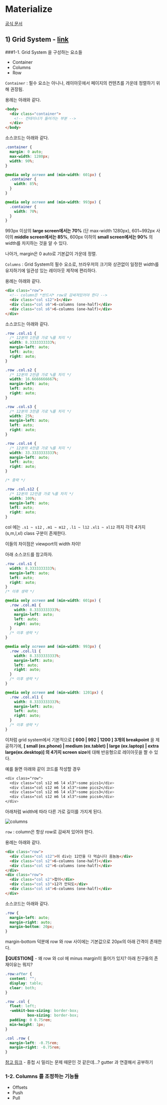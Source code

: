 # Materialize

[공식 문서](https://materializecss.com/)



## 1) Grid System - [link](https://materializecss.com/grid.html)

###1-1. Grid System 을 구성하는 요소들

- Container
- Columns
- Row



`Container` : 필수 요소는 아니나, 레이아웃에서 페이지의 컨텐츠를 가운데 정렬하기 위해 권장됨.

용례는 아래와 같다.

```html
<body>
  <div class="container">
    <!-- 컨테이너가 들어가는 부분 -->
  </div>
</body>
```

소스코드는 아래와 같다.

```css
.container {
  margin: 0 auto;
  max-width: 1280px;
  width: 90%;
}

@media only screen and (min-width: 601px) {
  .container {
    width: 85%;
  }
}

@media only screen and (min-width: 993px) {
  .container {
    width: 70%;
  }
}
```

993px 이상의 **large screen에서는 70%** (단 max-width 1280px), 601~992px 사이의 **middle screen에서는 85%**, 600px 이하의 **small screen에서는 90%** 의 width를 차지하는 것을 알 수 있다.

나아가, margin은 0 auto로 기본값이 가운데 정렬.



`Columns` : Grid System의 필수 요소로, 브라우저의 크기와 상관없이 일정한 width를 유지하기에 일관성 있는 레이아웃 제작에 편리하다.

용례는 아래와 같다.

```html
<div class="row">
  <!-- column은 *반드시* row로 감싸져있어야 한다 -->
  <div class="col s12">1</div>
  <div class="col s6">6-columns (one-half)</div>
  <div class="col s6">6-columns (one-half)</div>
</div>
```

소스코드는 아래와 같다.

```css
.row .col.s1 {
  /* 12분의 1만큼 가로 %를 차지 */
  width: 8.3333333333%;
  margin-left: auto;
  left: auto;
  right: auto;
}

.row .col.s2 {
  /* 12분의 2만큼 가로 %를 차지 */
  width: 16.6666666667%;
  margin-left: auto;
  left: auto;
  right: auto;
}

.row .col.s3 {
  /* 12분의 3만큼 가로 %를 차지 */
  width: 25%;
  margin-left: auto;
  left: auto;
  right: auto;
}

.row .col.s4 {
  /* 12분의 4만큼 가로 %를 차지 */
  width: 33.3333333333%;
  margin-left: auto;
  left: auto;
  right: auto;
}

/* 중략 */

.row .col.s12 {
  /* 12분의 12만큼 가로 %를 차지 */
  width: 100%;
  margin-left: auto;
  left: auto;
  right: auto;
}
```



col 에는 `.s1 ~ s12` , `.m1 ~ m12` , `.l1 ~ l12` `.xl1 ~ xl12` 까지 각각 4가지 (s,m,l,xl) class 구분이 존재한다.

이들의 차이점은 viewport의 width 차이!

아래 소스코드를 참고하자.

```css
.row .col.s1 {
  width: 8.3333333333%;
  margin-left: auto;
  left: auto;
  right: auto;
}
/* 이후 생략 */

@media only screen and (min-width: 601px) {
  .row .col.m1 {
    width: 8.3333333333%;
    margin-left: auto;
    left: auto;
    right: auto;
  }
  /* 이후 생략 */
}

@media only screen and (min-width: 993px) {
  .row .col.l1 {
    width: 8.3333333333%;
    margin-left: auto;
    left: auto;
    right: auto;
  }
  /* 이후 생략 */
}

@media only screen and (min-width: 1201px) {
  .row .col.xl1 {
    width: 8.3333333333%;
    margin-left: auto;
    left: auto;
    right: auto;
  }
  /* 이후 생략 */
}

```

이처럼 grid system에서 기본적으로 **[ 600 | 992 | 1200 ] 3개의 breakpoint** 을 제공하기에,  **[ small (ex.phone) | medium (ex.tablet) | large (ex.laptop) | extra large(ex.desktop)] 의 4가지 screen size**에 대해 반응형으로 레이아웃을 짤 수 있다.

예를 들면 아래와 같이 코드를 작성할 경우

```css
<div class="row">
  <div class="col s12 m6 l4 xl3">some pics1</div>
  <div class="col s12 m6 l4 xl3">some pics2</div>
  <div class="col s12 m6 l4 xl3">some pics3</div>
  <div class="col s12 m6 l4 xl3">some pics4</div>
</div>
```
아래처럼 width에 따라 다른 가로 길이를 가지게 된다.

![columns](../../REACT_study/Udemy/images/columns.png)



`row` : column은 항상 row로 감싸져 있어야 한다.

용례는 아래와 같다.

```html
<div class="row">
  <div class="col s12">이 div는 12칸을 다 먹습니다 옴뇸뇸</div>
  <div class="col s2">6-columns (one-half)</div>
  <div class="col s2">6-columns (one-half)</div>
</div>
<div class="row">
  <div class="col s2">합이</div>
  <div class="col s3">12가 안되도</div>
  <div class="col s4">6-columns (one-half)</div>
</div>
```

소스코드는 아래와 같다.

```css
.row {
  margin-left: auto;
  margin-right: auto;
  margin-bottom: 20px;
}
```

margin-bottom 덕분에 row 와 row 사이에는 기본값으로 20px의 아래 간격이 존재한다.



**🧐QUESTION🧐** - 왜 row 와 col 에 minus margin이 들어가 있지? 아래 친구들의 존재이유는 뭐지?

```css
.row:after {
  content: "";
  display: table;
  clear: both;
}

.row .col {
  float: left;
  -webkit-box-sizing: border-box;
          box-sizing: border-box;
  padding: 0 0.75rem;
  min-height: 1px;
}

.col .row {
  margin-left: -0.75rem;
  margin-right: -0.75rem;
}
```

[참고 링크](https://stackoverflow.com/questions/47530351/why-negative-margin-in-row) - 중첩 시 밀리는 문제 때문인 것 같은데...? gutter 과 연결해서 공부하기



### 1-2. Columns 를 조정하는 기능들

- Offsets
- Push
- Pull

